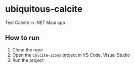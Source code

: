 # ubiquitous-calcite
Test Calcite in .NET Maui app

## How to run
1. Clone the repo
2. Open the `Calcite-Icons` project in VS Code, Visual Studio
3. Run the project 
